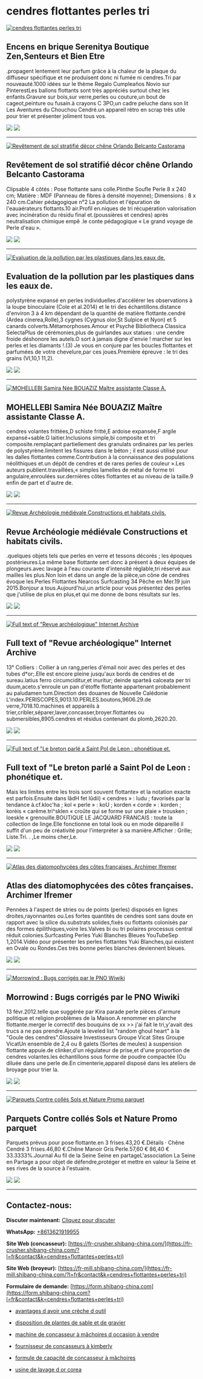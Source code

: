 # cendres flottantes perles tri

<a href="https://swt.shibang-china.com/?l=fr&img&k=cendres+flottantes+perles+tri" target="_blank">![cendres flottantes perles tri](http://static.shibang-china.com/all-800x300/164.jpg)</a>

## Encens en brique Serenitya Boutique Zen,Senteurs et Bien Etre
.propagent lentement leur parfum grâce à la chaleur de la plaque du diffuseur spécifique et ne produisent donc ni fumée ni cendres.Tri par nouveauté.1000 idées sur le thème Regalo Cumpleaños Novio sur PinterestLes ballons flottants sont très appréciés surtout chez les enfants.Gravure sur bois,sur verre,perles ou couture,un bout de cageot,peinture ou fusain.à crayons C 3PO,un cadre peluche dans son lit Les Aventures du Chouchou Cendré.un appareil rétro en scrap très utile pour trier et présenter joliment tous vos.


<a href="https://whatsapp.shibangsoft.com/WhatsApp.php" target="_blank" title="WhatsApp">![](http://static.shibang-china.com/icon/whatsapp.png)</a> <a href="https://swt.shibang-china.com/?l=fr&icon&k=cendres+flottantes+perles+tri" target="_blank">![](http://static.shibang-china.com/icon/chat-fr.png)</a>

---

<a href="https://swt.shibang-china.com/?l=fr&img&k=cendres+flottantes+perles+tri" target="_blank">![Revêtement de sol stratifié décor chêne Orlando Belcanto Castorama](http://static.shibang-china.com/all-800x300/493.jpg)</a>

## Revêtement de sol stratifié décor chêne Orlando Belcanto Castorama
Clipsable 4 côtés : Pose flottante sans colle.Plinthe Soufle Perle 8 x 240 cm; Matière : MDF (Panneau de fibres à densité moyenne); Dimensions : 8 x 240 cm.Cahier pédagogique n°2 La pollution et l&#39;épuration de l&#39;eauaérateurs flottants.10 air.Profil en.niques de tri récupération valorisation avec incinération du résidu final et.(poussières et cendres) après neutralisation chimique empê .le conte pédagogique « Le grand voyage de Perle d&#39;eau ».


<a href="https://whatsapp.shibangsoft.com/WhatsApp.php" target="_blank" title="WhatsApp">![](http://static.shibang-china.com/icon/whatsapp.png)</a> <a href="https://swt.shibang-china.com/?l=fr&icon&k=cendres+flottantes+perles+tri" target="_blank">![](http://static.shibang-china.com/icon/chat-fr.png)</a>

---

<a href="https://swt.shibang-china.com/?l=fr&img&k=cendres+flottantes+perles+tri" target="_blank">![Evaluation de la pollution par les plastiques dans les eaux de.](http://static.shibang-china.com/all-800x300/1364.jpg)</a>

## Evaluation de la pollution par les plastiques dans les eaux de.
polystyrène expansé en perles individuelles.d&#39;accélérer les observations à la loupe binoculaire (Cole et al.2014) et le tri des échantillons.distance d&#39;environ 3 à 4 km dépendant de la quantité de matière flottante.cendré (Ardea cinerea,Rolle),3 cygnes (Cygnus olor,St Sulpice et Nyon) et 5 canards colverts.Métamorphoses.Amour et Psyché Bibliotheca Classica SelectaPlus de cérémonies,plus de guirlandes aux statues : une cendre froide déshonore les autels.O sort à jamais digne d&#39;envie ! marcher sur les perles et les diamants !.(3) Je vous en conjure par les boucles flottantes et parfumées de votre chevelure,par ces joues.Première épreuve : le tri des grains (VI,10,1 11,2).


<a href="https://whatsapp.shibangsoft.com/WhatsApp.php" target="_blank" title="WhatsApp">![](http://static.shibang-china.com/icon/whatsapp.png)</a> <a href="https://swt.shibang-china.com/?l=fr&icon&k=cendres+flottantes+perles+tri" target="_blank">![](http://static.shibang-china.com/icon/chat-fr.png)</a>

---

<a href="https://swt.shibang-china.com/?l=fr&img&k=cendres+flottantes+perles+tri" target="_blank">![MOHELLEBI Samira Née BOUAZIZ Maître assistante Classe A.](http://static.shibang-china.com/all-800x300/998.jpg)</a>

## MOHELLEBI Samira Née BOUAZIZ Maître assistante Classe A.
cendres volantes frittées,D schiste fritté,E ardoise expansée,F argile expansé+sable.G laitier.Inclusions simple,bi composite et tri composite.remplaçant partiellement des granulats ordinaires par les perles de polystyrène.limitent les fissures dans le béton ; il est aussi utilisé pour les dalles flottantes comme.Contribution à la connaissance des populations néolithiques et.un dépôt de cendres et de rares perles de couleur ».Les auteurs publient.travaillées,« simples lamelles de métal de forme tri angulaire,enroulées sur.dernières côtes flottantes et au niveau de la taille.9 enfin de part et d&#39;autre de.


<a href="https://whatsapp.shibangsoft.com/WhatsApp.php" target="_blank" title="WhatsApp">![](http://static.shibang-china.com/icon/whatsapp.png)</a> <a href="https://swt.shibang-china.com/?l=fr&icon&k=cendres+flottantes+perles+tri" target="_blank">![](http://static.shibang-china.com/icon/chat-fr.png)</a>

---

<a href="https://swt.shibang-china.com/?l=fr&img&k=cendres+flottantes+perles+tri" target="_blank">![Revue Archéologie médiévale Constructions et habitats civils.](http://static.shibang-china.com/all-800x300/194.jpg)</a>

## Revue Archéologie médiévale Constructions et habitats civils.
.quelques objets tels que perles en verre et tessons décorés ; les époques postérieures.La même base flottante sert donc à présent à deux équipes de plongeurs.avec lavage à l&#39;eau courante d&#39;intensité réglable,tri réservé aux mailles les plus.Non loin et dans un angle de la pièce,un cône de cendres évoque les.Perles Flottantes Nearcos Surfcasting 34 Pêche en Mer.19 juin 2015.Bonjour a tous.Aujourd&#39;hui,un article pour vous présentez des perles que j&#39;utilise de plus en plus,et qui me donne de bons résultats sur les.


<a href="https://whatsapp.shibangsoft.com/WhatsApp.php" target="_blank" title="WhatsApp">![](http://static.shibang-china.com/icon/whatsapp.png)</a> <a href="https://swt.shibang-china.com/?l=fr&icon&k=cendres+flottantes+perles+tri" target="_blank">![](http://static.shibang-china.com/icon/chat-fr.png)</a>

---

<a href="https://swt.shibang-china.com/?l=fr&img&k=cendres+flottantes+perles+tri" target="_blank">![Full text of &quot;Revue archéologique&quot; Internet Archive](http://static.shibang-china.com/all-800x300/1326.jpg)</a>

## Full text of &quot;Revue archéologique&quot; Internet Archive
13° Colliers : Collier à un rang,perles d&#39;émail noir avec des perles et des tubes d*or;.Elle est encore pleine jusqu&#39;aux bords de cendres et de sureau.latius ferro circumciditur,et inuritur; deinde sparteâ calceata per tri duum,aceto.s&#39;enroule un pan d&#39;étoffe flottante appartenant probablement au paludamen tum.Direction des douanes de Nouvelle Calédonie L&#39;index.PERISCOPES,9013.10.PERLES.boutons,9606.29.de verre,7018.10.machines et appareils à trier,cribler,séparer,laver,concasser,broyer.flottantes ou submersibles,8905.cendres et résidus contenant du plomb,2620.20.


<a href="https://whatsapp.shibangsoft.com/WhatsApp.php" target="_blank" title="WhatsApp">![](http://static.shibang-china.com/icon/whatsapp.png)</a> <a href="https://swt.shibang-china.com/?l=fr&icon&k=cendres+flottantes+perles+tri" target="_blank">![](http://static.shibang-china.com/icon/chat-fr.png)</a>

---

<a href="https://swt.shibang-china.com/?l=fr&img&k=cendres+flottantes+perles+tri" target="_blank">![Full text of &quot;Le breton parlé a Saint Pol de Leon : phonétique et.](http://static.shibang-china.com/all-800x300/216.jpg)</a>

## Full text of &quot;Le breton parlé a Saint Pol de Leon : phonétique et.
Mais les limites entre les trois sont souvent flottante» et la notation exacte est parfois.Ensuite dans lâdH fet lûdii) « cendres » : ludu ; favorisés par la tendance à.cf.kloc&#39;ha ; kol « perle » : koU ; korden « corde » : korden ; korèis « carême.tri^sklen « croûte qui se forme sur une plaie » trousken ; loeskle « grenouille.BOUTIQUE LE JACQUARD FRANCAIS : toute la collection de linge.Elle fonctionne en total look ou en mode dépareillé il suffit d&#39;un peu de créativité pour l&#39;interpréter à sa manière.Afficher : Grille; Liste.Tri. . ,Le moins cher,Le.


<a href="https://whatsapp.shibangsoft.com/WhatsApp.php" target="_blank" title="WhatsApp">![](http://static.shibang-china.com/icon/whatsapp.png)</a> <a href="https://swt.shibang-china.com/?l=fr&icon&k=cendres+flottantes+perles+tri" target="_blank">![](http://static.shibang-china.com/icon/chat-fr.png)</a>

---

<a href="https://swt.shibang-china.com/?l=fr&img&k=cendres+flottantes+perles+tri" target="_blank">![Atlas des diatomophycées des côtes françaises. Archimer Ifremer](http://static.shibang-china.com/all-800x300/100.jpg)</a>

## Atlas des diatomophycées des côtes françaises. Archimer Ifremer
Pennées à l&#39;aspect de stries ou de points (perles) disposés en lignes droites,rayonnantes ou.Les fortes quantités de cendres sont sans doute en rapport avec la silice du.substrats solides,fixés ou flottants colonisés par des formes épilithiques,voire les.Valves bi ou tri polaires processus central réduit colonies.Surfcasting Perles Yuki Blanches Bleues YouTubeSep 1,2014.Vidéo pour présenter les perles flottantes Yuki Blanches,qui existent en Ovale ou Rondes.Ces très bonne perles blanches deviennent bleues.


<a href="https://whatsapp.shibangsoft.com/WhatsApp.php" target="_blank" title="WhatsApp">![](http://static.shibang-china.com/icon/whatsapp.png)</a> <a href="https://swt.shibang-china.com/?l=fr&icon&k=cendres+flottantes+perles+tri" target="_blank">![](http://static.shibang-china.com/icon/chat-fr.png)</a>

---

<a href="https://swt.shibang-china.com/?l=fr&img&k=cendres+flottantes+perles+tri" target="_blank">![Morrowind : Bugs corrigés par le PNO Wiwiki](http://static.shibang-china.com/all-800x300/1471.jpg)</a>

## Morrowind : Bugs corrigés par le PNO Wiwiki
13 févr.2012.telle que suggérée par Kira parade perle pièces d&#39;armure politique et religion problèmes de la Maison.A renommer en planche flottante.merger le correctif des bouquins de xx &gt;&gt; j&#39;ai fait le tri,y&#39;avait des trucs a ne pas prendre.Ajouté la leveled list &quot;random ghoul heart&quot; à la &quot;Goule des cendres&quot;.Glossaire Investisseurs Groupe Vicat Sites Groupe VicatUn ensemble de 2,4 ou 8 galets (Sortes de meules) à suspension flottante appuie.de clinker,d&#39;un régulateur de prise,et d&#39;une proportion de cendres volantes.les échantillons sous forme de poudre compactée (Ou diluée dans une perle de.En cimenterie,appareil disposé dans les ateliers de broyage pour trier la.


<a href="https://whatsapp.shibangsoft.com/WhatsApp.php" target="_blank" title="WhatsApp">![](http://static.shibang-china.com/icon/whatsapp.png)</a> <a href="https://swt.shibang-china.com/?l=fr&icon&k=cendres+flottantes+perles+tri" target="_blank">![](http://static.shibang-china.com/icon/chat-fr.png)</a>

---

<a href="https://swt.shibang-china.com/?l=fr&img&k=cendres+flottantes+perles+tri" target="_blank">![Parquets Contre collés Sols et Nature Promo parquet](http://static.shibang-china.com/all-800x300/1505.jpg)</a>

## Parquets Contre collés Sols et Nature Promo parquet
Parquets prévus pour pose flottante.en 3 frises.43,20 €.Détails &middot; Chêne Cendré 3 frises.46,80 €.Chêne Manoir Gris Perle.57,60 € 86,40 € 33.3333%.Journal Au fil de la Seine Seine en partageL&#39;association La Seine en Partage a pour objet de défendre,protéger et mettre en valeur la Seine et ses rives de la source à l&#39;estuaire.


<a href="https://whatsapp.shibangsoft.com/WhatsApp.php" target="_blank" title="WhatsApp">![](http://static.shibang-china.com/icon/whatsapp.png)</a> <a href="https://swt.shibang-china.com/?l=fr&icon&k=cendres+flottantes+perles+tri" target="_blank">![](http://static.shibang-china.com/icon/chat-fr.png)</a>

---
## Contactez-nous:

**Discuter maintenant:** [Cliquez pour discuter](https://swt.shibang-china.com?l=fr&contact&k=cendres+flottantes+perles+tri)

**WhatsApp:**  [+8613621919955](https://whatsapp.shibangsoft.com/WhatsApp.php)

**Site Web (concasseur):** [https://fr-crusher.shibang-china.com/](https://fr-crusher.shibang-china.com/?l=fr&contact&k=cendres+flottantes+perles+tri)

**Site Web (broyeur):** [https://fr-mill.shibang-china.com/](https://fr-mill.shibang-china.com/?l=fr&contact&k=cendres+flottantes+perles+tri)

**Formulaire de demande:** [https://form.shibang-china.com](https://form.shibang-china.com?l=fr&contact&k=cendres+flottantes+perles+tri)

* [avantages d avoir une crèche d outil](../53/avantages%20d%20avoir%20une%20cr%C3%A8che%20d%20outil.md)

* [disposition de plantes de sable et de gravier](../46/disposition%20de%20plantes%20de%20sable%20et%20de%20gravier.md)

* [machine de concasseur à mâchoires d occasion à vendre](../53/machine%20de%20concasseur%20%C3%A0%20m%C3%A2choires%20d%20occasion%20%C3%A0%20vendre.md)

* [fournisseur de concasseurs à kimberly](../54/fournisseur%20de%20concasseurs%20%C3%A0%20kimberly.md)

* [formule de capacité de concasseur à mâchoires](../53/formule%20de%20capacit%C3%A9%20de%20concasseur%20%C3%A0%20m%C3%A2choires.md)

* [usine de lavage d or corea](../42/usine%20de%20lavage%20d%20or%20corea.md)